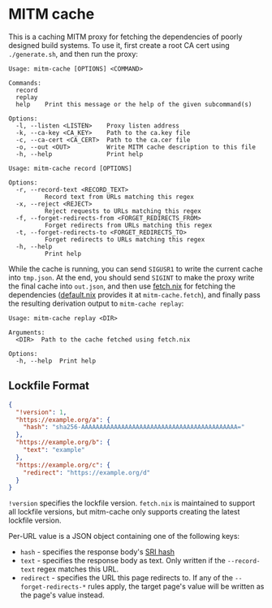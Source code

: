 # MITM cache

This is a caching MITM proxy for fetching the dependencies of poorly
designed build systems. To use it, first create a root CA cert using
`./generate.sh`, and then run the proxy:

```
Usage: mitm-cache [OPTIONS] <COMMAND>

Commands:
  record  
  replay  
  help    Print this message or the help of the given subcommand(s)

Options:
  -l, --listen <LISTEN>    Proxy listen address
  -k, --ca-key <CA_KEY>    Path to the ca.key file
  -c, --ca-cert <CA_CERT>  Path to the ca.cer file
  -o, --out <OUT>          Write MITM cache description to this file
  -h, --help               Print help
```

```
Usage: mitm-cache record [OPTIONS]

Options:
  -r, --record-text <RECORD_TEXT>
          Record text from URLs matching this regex
  -x, --reject <REJECT>
          Reject requests to URLs matching this regex
  -f, --forget-redirects-from <FORGET_REDIRECTS_FROM>
          Forget redirects from URLs matching this regex
  -t, --forget-redirects-to <FORGET_REDIRECTS_TO>
          Forget redirects to URLs matching this regex
  -h, --help
          Print help
```

While the cache is running, you can send `SIGUSR1` to write the current
cache into `tmp.json`. At the end, you should send `SIGINT` to make the
proxy write the final cache into `out.json`, and then
use [fetch.nix](./fetch.nix) for fetching the dependencies
([default.nix](./default.nix) provides it at `mitm-cache.fetch`), and
finally pass the resulting derivation output to `mitm-cache replay`:

```
Usage: mitm-cache replay <DIR>

Arguments:
  <DIR>  Path to the cache fetched using fetch.nix

Options:
  -h, --help  Print help
```

## Lockfile Format

```json
{
  "!version": 1,
  "https://example.org/a": {
    "hash": "sha256-AAAAAAAAAAAAAAAAAAAAAAAAAAAAAAAAAAAAAAAAAAA="
  },
  "https://example.org/b": {
    "text": "example"
  },
  "https://example.org/c": {
    "redirect": "https://example.org/d"
  }
}
```

`!version` specifies the lockfile version. `fetch.nix` is maintained to support
all lockfile versions, but mitm-cache only supports creating the
latest lockfile version.

Per-URL value is a JSON object containing one of the following keys:

- `hash` - specifies the response body's [SRI hash](https://developer.mozilla.org/en-US/docs/Web/Security/Subresource_Integrity#using_subresource_integrity)
- `text` - specifies the response body as text. Only written if the
  `--record-text` regex matches this URL.
- `redirect` - specifies the URL this page redirects to. If
  any of the `--forget-redirects-*` rules apply, the target page's
  value will be written as the page's value instead.
